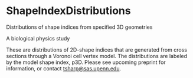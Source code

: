 # ShapeIndexDistributions
Distributions of shape indices from specified 3D geometries

A biological physics study

These are distributions of 2D-shape indices that are generated from cross sections 
through a Voronoi cell vertex model. The distributions are labeled by the model 
shape index, p3D. Please see upcoming preprint for information, or contact 
tsharp@sas.upenn.edu.
